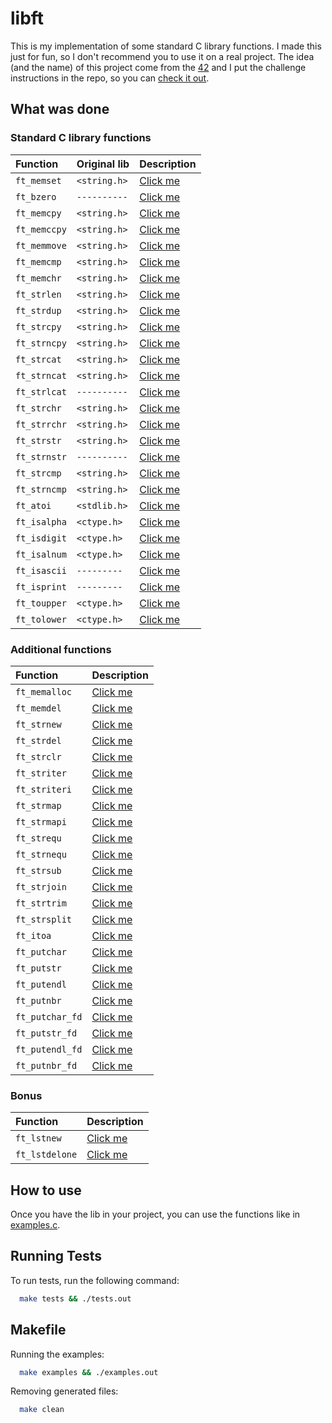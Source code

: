 
# libft

This is my implementation of some standard C library functions. I made this just
for fun, so I don't recommend you to use it on a real project. The idea (and the name)
of this project come from the [42](https://www.42.us.org/) and I put the challenge
instructions in the repo, so you can
[check it out](https://github.com/gustavothecoder/libft/blob/main/libft.en.pdf).

## What was done

### Standard C library functions

| Function     | Original lib | Description                                                             |
| :----------- | :----------- | :---------------------------------------------------------------------- |
| `ft_memset`  | `<string.h>` | [Click me](https://en.cppreference.com/w/c/string/byte/memset)          |
| `ft_bzero`   | `----------` | [Click me](https://man7.org/linux/man-pages/man3/bzero.3.html)          |
| `ft_memcpy`  | `<string.h>` | [Click me](https://en.cppreference.com/w/c/string/byte/memcpy)          |
| `ft_memccpy` | `<string.h>` | [Click me](https://en.cppreference.com/w/c/string/byte/memccpy)         |
| `ft_memmove` | `<string.h>` | [Click me](https://en.cppreference.com/w/c/string/byte/memmove)         |
| `ft_memcmp`  | `<string.h>` | [Click me](https://en.cppreference.com/w/c/string/byte/memcmp)          |
| `ft_memchr`  | `<string.h>` | [Click me](https://en.cppreference.com/w/c/string/byte/memchr)          |
| `ft_strlen`  | `<string.h>` | [Click me](https://en.cppreference.com/w/c/string/byte/strlen)          |
| `ft_strdup`  | `<string.h>` | [Click me](https://en.cppreference.com/w/c/string/byte/strdup)          |
| `ft_strcpy`  | `<string.h>` | [Click me](https://en.cppreference.com/w/c/string/byte/strcpy)          |
| `ft_strncpy` | `<string.h>` | [Click me](https://en.cppreference.com/w/c/string/byte/strncpy)         |
| `ft_strcat`  | `<string.h>` | [Click me](https://en.cppreference.com/w/c/string/byte/strcat)          |
| `ft_strncat` | `<string.h>` | [Click me](https://en.cppreference.com/w/c/string/byte/strncat)         |
| `ft_strlcat` | `----------` | [Click me](https://linux.die.net/man/3/strlcat)                         |
| `ft_strchr`  | `<string.h>` | [Click me](https://en.cppreference.com/w/c/string/byte/strchr)          |
| `ft_strrchr` | `<string.h>` | [Click me](https://en.cppreference.com/w/c/string/byte/strrchr)         |
| `ft_strstr`  | `<string.h>` | [Click me](https://en.cppreference.com/w/c/string/byte/strstr)          |
| `ft_strnstr` | `----------` | [Click me](https://www.freebsd.org/cgi/man.cgi?query=strnstr&sektion=3) |
| `ft_strcmp`  | `<string.h>` | [Click me](https://en.cppreference.com/w/c/string/byte/strcmp)          |
| `ft_strncmp` | `<string.h>` | [Click me](https://en.cppreference.com/w/c/string/byte/strncmp)         |
| `ft_atoi`    | `<stdlib.h>` | [Click me](https://en.cppreference.com/w/c/string/byte/atoi)            |
| `ft_isalpha` | `<ctype.h>`  | [Click me](https://en.cppreference.com/w/c/string/byte/isalpha)         |
| `ft_isdigit` | `<ctype.h>`  | [Click me](https://en.cppreference.com/w/c/string/byte/isdigit)         |
| `ft_isalnum` | `<ctype.h>`  | [Click me](https://en.cppreference.com/w/c/string/byte/isalnum)         |
| `ft_isascii` | `---------`  | [Click me](https://linux.die.net/man/3/isascii)                         |
| `ft_isprint` | `---------`  | [Click me](https://en.cppreference.com/w/c/string/byte/isprint)         |
| `ft_toupper` | `<ctype.h>`  | [Click me](https://en.cppreference.com/w/c/string/byte/toupper)         |
| `ft_tolower` | `<ctype.h>`  | [Click me](https://en.cppreference.com/w/c/string/byte/tolower)         |

### Additional functions

| Function      | Description                                                                 |
| :------------ | :-------------------------------------------------------------------------- |
| `ft_memalloc`  | [Click me](https://github.com/gustavothecoder/libft/blob/main/libft.en.pdf) |
| `ft_memdel`    | [Click me](https://github.com/gustavothecoder/libft/blob/main/libft.en.pdf) |
| `ft_strnew`    | [Click me](https://github.com/gustavothecoder/libft/blob/main/libft.en.pdf) |
| `ft_strdel`    | [Click me](https://github.com/gustavothecoder/libft/blob/main/libft.en.pdf) |
| `ft_strclr`    | [Click me](https://github.com/gustavothecoder/libft/blob/main/libft.en.pdf) |
| `ft_striter`   | [Click me](https://github.com/gustavothecoder/libft/blob/main/libft.en.pdf) |
| `ft_striteri`  | [Click me](https://github.com/gustavothecoder/libft/blob/main/libft.en.pdf) |
| `ft_strmap`    | [Click me](https://github.com/gustavothecoder/libft/blob/main/libft.en.pdf) |
| `ft_strmapi`   | [Click me](https://github.com/gustavothecoder/libft/blob/main/libft.en.pdf) |
| `ft_strequ`    | [Click me](https://github.com/gustavothecoder/libft/blob/main/libft.en.pdf) |
| `ft_strnequ`   | [Click me](https://github.com/gustavothecoder/libft/blob/main/libft.en.pdf) |
| `ft_strsub`    | [Click me](https://github.com/gustavothecoder/libft/blob/main/libft.en.pdf) |
| `ft_strjoin`   | [Click me](https://github.com/gustavothecoder/libft/blob/main/libft.en.pdf) |
| `ft_strtrim`   | [Click me](https://github.com/gustavothecoder/libft/blob/main/libft.en.pdf) |
| `ft_strsplit`  | [Click me](https://github.com/gustavothecoder/libft/blob/main/libft.en.pdf) |
| `ft_itoa`      | [Click me](https://github.com/gustavothecoder/libft/blob/main/libft.en.pdf) |
| `ft_putchar`   | [Click me](https://github.com/gustavothecoder/libft/blob/main/libft.en.pdf) |
| `ft_putstr`    | [Click me](https://github.com/gustavothecoder/libft/blob/main/libft.en.pdf) |
| `ft_putendl`   | [Click me](https://github.com/gustavothecoder/libft/blob/main/libft.en.pdf) |
| `ft_putnbr`    | [Click me](https://github.com/gustavothecoder/libft/blob/main/libft.en.pdf) |
| `ft_putchar_fd`| [Click me](https://github.com/gustavothecoder/libft/blob/main/libft.en.pdf) |
| `ft_putstr_fd` | [Click me](https://github.com/gustavothecoder/libft/blob/main/libft.en.pdf) |
| `ft_putendl_fd`| [Click me](https://github.com/gustavothecoder/libft/blob/main/libft.en.pdf) |
| `ft_putnbr_fd` | [Click me](https://github.com/gustavothecoder/libft/blob/main/libft.en.pdf) |

### Bonus

| Function      | Description                                                                 |
| :------------ | :-------------------------------------------------------------------------- |
| `ft_lstnew`   | [Click me](https://github.com/gustavothecoder/libft/blob/main/libft.en.pdf) |
| `ft_lstdelone`| [Click me](https://github.com/gustavothecoder/libft/blob/main/libft.en.pdf) |

## How to use

Once you have the lib in your project, you can use the functions like in
[examples.c](https://github.com/gustavothecoder/libft/blob/main/examples.c).

## Running Tests

To run tests, run the following command:

```bash
  make tests && ./tests.out
```

## Makefile

Running the examples:
```bash
  make examples && ./examples.out
```
Removing generated files:
```bash
  make clean
```
